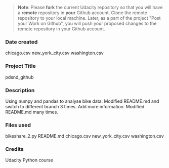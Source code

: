 >**Note**: Please **fork** the current Udacity repository so that you will have a **remote** repository in **your** Github account. Clone the remote repository to your local machine. Later, as a part of the project "Post your Work on Github", you will push your proposed changes to the remote repository in your Github account.

### Date created
chicago.csv
new_york_city.csv
washington.csv

### Project Title
pdsnd_github

### Description
Using numpy and pandas to analyse bike data. Modified README.md and switch to different branch 3 times. Add more information. Modified README.md many times.

### Files used
bikeshare_2.py
README.md
chicago.csv
new_york_city.csv
washington.csv

### Credits
Udacity Python course
